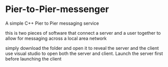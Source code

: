 # Pier-to-Pier-messenger
A simple C++ Pier to Pier messaging service

this is two pieces of software that connect a server and a user together to allow for messaging across a local area network

simply download the folder and open it to reveal the server and the client use visual studio to open both the server and client.
Launch the server first before launching the client
